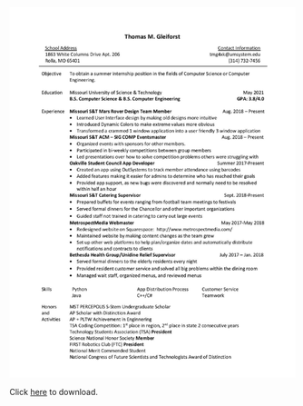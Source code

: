 ![Resume](thomas-gleiforst.jpg)

Click <a href="thomas-gleiforst.pdf" download>here</a> to download.
